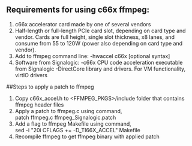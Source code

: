 ## Requirements for using c66x ffmpeg:

1. c66x accelerator card made by one of several vendors
2. Half-length or full-length PCIe card slot, depending on card type and vendor.  Cards are full height, single slot thickness, x8 lanes, and consume from 55 to 120W (power also depending on card type and vendor).
3. Add to ffmpeg command line:
   -hwaccel c66x [optional syntax]
4. Software from Signalogic:
  -c66x CPU code acceleration executable from Signalogic
  -DirectCore library and drivers.  For VM functionality, virtIO drivers

##Steps to apply a patch to ffmpeg
1. Copy c66x_accel.h to <FFMPEG_PKGS>/include folder that contains ffmpeg header files
2. Apply a patch to ffmpeg.c using command,
   <br />patch ffmpeg.c ffmpeg_Signalogic.patch
3. Add a flag to ffmpeg Makefile using command,
   <br />sed -i "20i CFLAGS += -D_TI66X_ACCEL" Makefile
4. Recompile ffmpeg to get ffmpeg binary with applied patch
